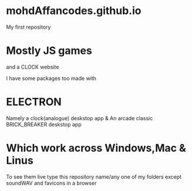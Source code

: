 # mohdAffancodes.github.io
My first repository 

# Mostly JS games
and a CLOCK website

I have some packages too made with 
# ELECTRON 
Namely a clock(analogue) deskstop app
&
An arcade classic BRICK_BREAKER deskstop app

# Which work across Windows,Mac & Linus

To see them live type this repository name/any one of my folders except soundWAV and favicons in a browser
